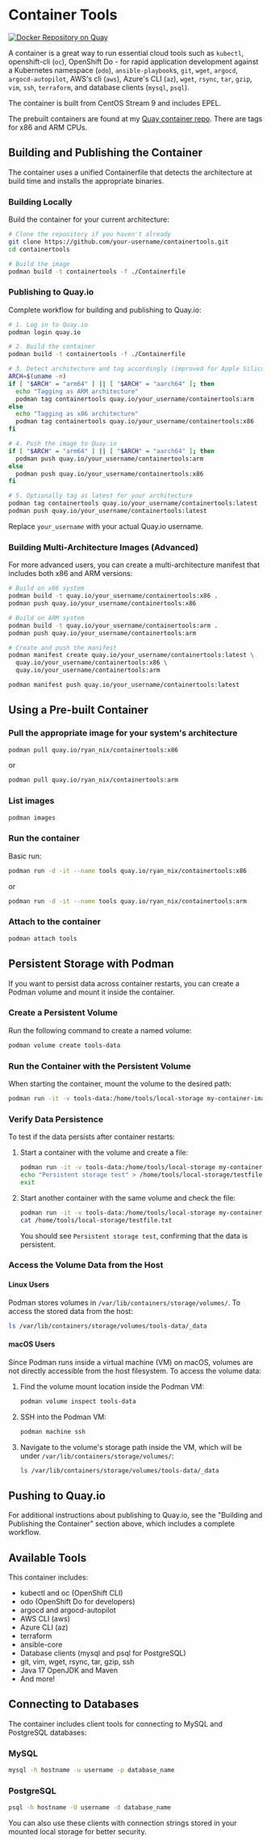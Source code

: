 # Container Tools

[![Docker Repository on Quay](https://quay.io/repository/ryan_nix/containertools/status "Docker Repository on Quay")](https://quay.io/repository/ryan_nix/containertools)

A container is a great way to run essential cloud tools such as `kubectl`, openshift-cli (`oc`), OpenShift Do - for rapid application development against a Kubernetes namespace (`odo`), `ansible-playbook`s, `git`, `wget`, `argocd`, `argocd-autopilot`, AWS's cli (`aws`), Azure's CLI (`az`), `wget`, `rsync`, `tar`, `gzip`, `vim`, `ssh`, `terraform`, and database clients (`mysql`, `psql`).

The container is built from CentOS Stream 9 and includes EPEL.

The prebuilt containers are found at my [Quay container repo](https://quay.io/repository/ryan_nix/containertools).
There are tags for x86 and ARM CPUs.

## Building and Publishing the Container

The container uses a unified Containerfile that detects the architecture at build time and installs the appropriate binaries.

### Building Locally

Build the container for your current architecture:
```bash
# Clone the repository if you haven't already
git clone https://github.com/your-username/containertools.git
cd containertools

# Build the image
podman build -t containertools -f ./Containerfile
```

### Publishing to Quay.io

Complete workflow for building and publishing to Quay.io:

```bash
# 1. Log in to Quay.io
podman login quay.io

# 2. Build the container
podman build -t containertools -f ./Containerfile

# 3. Detect architecture and tag accordingly (improved for Apple Silicon)
ARCH=$(uname -m)
if [ "$ARCH" = "arm64" ] || [ "$ARCH" = "aarch64" ]; then
  echo "Tagging as ARM architecture"
  podman tag containertools quay.io/your_username/containertools:arm
else
  echo "Tagging as x86 architecture"
  podman tag containertools quay.io/your_username/containertools:x86
fi

# 4. Push the image to Quay.io
if [ "$ARCH" = "arm64" ] || [ "$ARCH" = "aarch64" ]; then
  podman push quay.io/your_username/containertools:arm
else
  podman push quay.io/your_username/containertools:x86
fi

# 5. Optionally tag as latest for your architecture
podman tag containertools quay.io/your_username/containertools:latest
podman push quay.io/your_username/containertools:latest
```

Replace `your_username` with your actual Quay.io username.

### Building Multi-Architecture Images (Advanced)

For more advanced users, you can create a multi-architecture manifest that includes both x86 and ARM versions:

```bash
# Build on x86 system
podman build -t quay.io/your_username/containertools:x86 .
podman push quay.io/your_username/containertools:x86

# Build on ARM system 
podman build -t quay.io/your_username/containertools:arm .
podman push quay.io/your_username/containertools:arm

# Create and push the manifest
podman manifest create quay.io/your_username/containertools:latest \
  quay.io/your_username/containertools:x86 \
  quay.io/your_username/containertools:arm

podman manifest push quay.io/your_username/containertools:latest
```

## Using a Pre-built Container

### Pull the appropriate image for your system's architecture
```bash
podman pull quay.io/ryan_nix/containertools:x86
```
or
```bash
podman pull quay.io/ryan_nix/containertools:arm
```

### List images
```bash
podman images
```

### Run the container
Basic run:
```bash
podman run -d -it --name tools quay.io/ryan_nix/containertools:x86
```
or
```bash
podman run -d -it --name tools quay.io/ryan_nix/containertools:arm
```

### Attach to the container
```bash
podman attach tools
```
## Persistent Storage with Podman

If you want to persist data across container restarts, you can create a Podman volume and mount it inside the container.

### Create a Persistent Volume
Run the following command to create a named volume:
```sh
podman volume create tools-data
```

### Run the Container with the Persistent Volume
When starting the container, mount the volume to the desired path:
```sh
podman run -it -v tools-data:/home/tools/local-storage my-container-image
```

### Verify Data Persistence
To test if the data persists after container restarts:
1. Start a container with the volume and create a file:
    ```sh
    podman run -it -v tools-data:/home/tools/local-storage my-container-image bash
    echo "Persistent storage test" > /home/tools/local-storage/testfile.txt
    exit
    ```
2. Start another container with the same volume and check the file:
    ```sh
    podman run -it -v tools-data:/home/tools/local-storage my-container-image bash
    cat /home/tools/local-storage/testfile.txt
    ```
   You should see `Persistent storage test`, confirming that the data is persistent.

### Access the Volume Data from the Host

#### **Linux Users**
Podman stores volumes in `/var/lib/containers/storage/volumes/`. To access the stored data from the host:
```sh
ls /var/lib/containers/storage/volumes/tools-data/_data
```

#### **macOS Users**
Since Podman runs inside a virtual machine (VM) on macOS, volumes are not directly accessible from the host filesystem. To access the volume data:

1. Find the volume mount location inside the Podman VM:
    ```sh
    podman volume inspect tools-data
    ```
2. SSH into the Podman VM:
    ```sh
    podman machine ssh
    ```
3. Navigate to the volume's storage path inside the VM, which will be under `/var/lib/containers/storage/volumes/`:
    ```sh
    ls /var/lib/containers/storage/volumes/tools-data/_data
    ```
    
## Pushing to Quay.io

For additional instructions about publishing to Quay.io, see the "Building and Publishing the Container" section above, which includes a complete workflow.

## Available Tools

This container includes:
- kubectl and oc (OpenShift CLI)
- odo (OpenShift Do for developers)
- argocd and argocd-autopilot
- AWS CLI (aws)
- Azure CLI (az)
- terraform
- ansible-core
- Database clients (mysql and psql for PostgreSQL)
- git, vim, wget, rsync, tar, gzip, ssh
- Java 17 OpenJDK and Maven
- And more!

## Connecting to Databases

The container includes client tools for connecting to MySQL and PostgreSQL databases:

### MySQL
```bash
mysql -h hostname -u username -p database_name
```

### PostgreSQL
```bash
psql -h hostname -U username -d database_name
```

You can also use these clients with connection strings stored in your mounted local storage for better security.